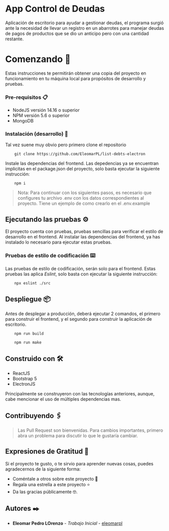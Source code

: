 # App Control de Deudas

Aplicación de escritorio para ayudar a gestionar deudas, el programa surgió ante la necesidad de llevar un registro en un abarrotes para manejar deudas de pagos de productos que se dio un anticipo pero con una cantidad restante.

# Comenzando 🚀

Estas instrucciones te permitirán obtener una copia del proyecto en funcionamiento en tu máquina local para propósitos de desarrollo y pruebas.

### Pre-requisitos 📋

- NodeJS versión 14.16 o superior
- NPM versión 5.6 o superior
- MongoDB

### Instalación (desarrollo) 🔧

Tal vez suene muy obvio pero primero clone el repositorio

```
    git clone https://github.com/EleomarPL/list-debts-electron
```

Instale las dependencias del frontend. Las depedencias ya se encuentran implicitas en el package.json del proyecto, solo basta ejecutar la siguiente instrucción:

```
    npm i
```

> Nota: Para continuar con los siguientes pasos, es necesario que configures tu archivo .env con los datos correspondientes al proyecto. Tiene un ejemplo de como crearlo en el .env.example

## Ejecutando las pruebas ⚙️

El proyecto cuenta con pruebas, pruebas sencillas para verificar el estilo de desarrollo en el frontend. Al instalar las dependencias del frontend, ya has instalado lo necesario para ejecutar estas pruebas.

### Pruebas de estilo de codificación ⌨️

Las pruebas de estilo de codificación, serán solo para el frontend. Estas pruebas las aplica _Eslint_, solo basta con ejecutar la siguiente instrucción:

```
    npx eslint ./src
```

## Despliegue 📦

Antes de desplegar a producción, deberá ejecutar 2 comandos, el primero para construir el frontend, y el segundo para construir la aplicación de escritorio.
```
    npm run build
```
```
    npm run make
```

## Construido con 🛠️

- ReactJS
- Bootstrap 5
- ElectronJS

Principalmente se construyeron con las tecnologías anteriores, aunque, cabe mencionar el uso de múltiples dependencias mas.

## Contribuyendo 🖇️

> Las Pull Request son bienvenidas. Para cambios importantes, primero abra un problema para discutir lo que le gustaría cambiar.

## Expresiones de Gratitud 🎁

Si el proyecto te gusto, o te sirvio para aprender nuevas cosas, puedes agradecernos de la siguiente forma:

- Coméntale a otros sobre este proyecto 📢
- Regala una estrella a este proyecto ⭐
- Da las gracias públicamente 🤓.

## Autores ✒️

* **Eleomar Pedro LOrenzo** - *Trabajo Inicial* - [eleomarpl](https://github.com/EleomarPL)
